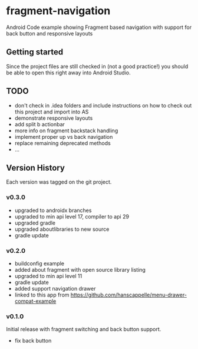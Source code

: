 fragment-navigation
===================

Android Code example showing Fragment based navigation with support for back button and responsive layouts

## Getting started

Since the project files are still checked in (not a good practice!) you should be able to open this right away into Android Studio.


## TODO

* don't check in .idea folders and include instructions on how to check out this project and import into AS
* demonstrate responsive layouts
* add split b actionbar 
* more info on fragment backstack handling
* implement proper up vs back navigation
* replace remaining deprecated methods
* ...

## Version History

Each version was tagged on the git project.


### v0.3.0

* upgraded to androidx branches
* upgraded to min api level 17, compiler to api 29
* upgraded gradle
* upgraded aboutlibraries to new source
* gradle update

### v0.2.0

* buildconfig example
* added about fragment with open source library listing
* upgraded to min api level 11
* gradle update
* added support navigation drawer
* linked to this app from https://github.com/hanscappelle/menu-drawer-compat-example


### v0.1.0

Initial release with fragment switching and back button support.

* fix back button


